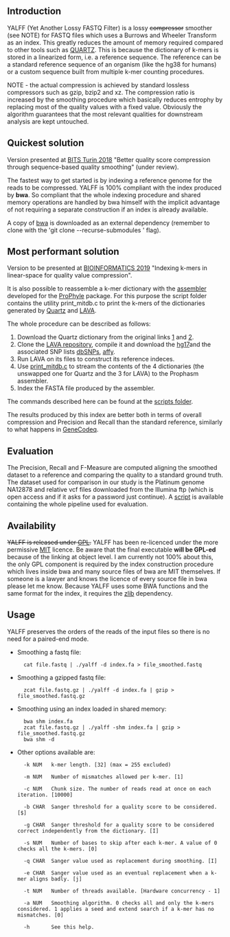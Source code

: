 ## Introduction

YALFF (Yet Another Lossy FASTQ Filter) is a lossy ~~compressor~~ smoother (see NOTE) for FASTQ files which uses a Burrows and Wheeler Transform as an index.
This greatly reduces the amount of memory required compared to other tools such as [QUARTZ][1]. This is because the dictionary of k-mers is stored in a linearized form, i.e. a reference sequence. The reference can be a standard reference sequence of an organism (like the hg38 for humans) or a custom sequence built from multiple k-mer counting procedures.

NOTE - the actual compression is achieved by standard lossless compressors such as gzip, bzip2 and xz. The compression ratio is increased by the smoothing procedure which basically reduces entrophy by replacing most of the quality values with a fixed value. Obviously the algorithm guarantees that the most relevant qualities for downstream analysis are kept untouched.

## Quickest solution

Version presented at [BITS Turin 2018][2] "Better quality score compression through sequence-based quality smoothing" (under review).

The fastest way to get started is by indexing a reference genome for the reads to be compressed. YALFF is 100% compliant with the index produced by **bwa**. So compliant that the whole indexing procedure and shared memory operations are handled by bwa himself with the implicit advantage of not requiring a separate construction if an index is already available.

A copy of [bwa][3] is downloaded as an external dependency (remember to clone with the 'git clone --recurse-submodules <this-repo>' flag).

## Most performant solution

Version to be presented at [BIOINFORMATICS 2019][16] "Indexing k-mers in linear-space for quality value compression".

It is also possible to reassemble a k-mer dictionary with the [assembler][4] developed for the [ProPhyle][5] package.
For this purpose the script folder contains the utility print_mitdb.c to print the k-mers of the dictionaries generated by [Quartz][1] and [LAVA][6].

The whole procedure can be described as follows:

1. Download the Quartz dictionary from the original links [1][7] and [2][8].
2. Clone the [LAVA repository][9], compile it and download the [hg17][10]and the associated SNP lists [dbSNPs][11], [affy][12].
3. Run LAVA on its files to construct its reference indeces.
4. Use [print_mitdb.c](scripts/print_mitdb.c) to stream the contents of the 4 dictionaries (the unswapped one for Quartz and the 3 for LAVA) to the Prophasm assembler.
5. Index the FASTA file produced by the assembler.

The commands described here can be found at the [scripts folder](./scripts).

The results produced by this index are better both in terms of overall compression and Precision and Recall than the standard reference, similarly to what happens in [GeneCodeq][13].

## Evaluation

The Precision, Recall and F-Measure are computed aligning the smoothed dataset to a reference and comparing the quality to a standard ground truth. The dataset used for comparison in our study is the Platinum genome NA12878 and relative vcf files downloaded from the Illumina ftp (which is open access and if it asks for a password just continue).
A [script](scripts/evaluation.job) is available containing the whole pipeline used for evaluation.

## Availability

~~YALFF is released under [GPL][14].~~
YALFF has been re-licenced under the more permissive [MIT](./LICENSE) licence. 
Be aware that the final executable **will be GPL-ed** because of the linking at object level. I am currently not 100% about this, the only GPL component is required by the index construction procedure which lives inside bwa and many source files of bwa are MIT themselves. If someone is a lawyer and knows the licence of every source file in bwa please let me know.
Because YALFF uses some BWA functions and the same format for the index, it requires the [zlib][15] dependency.

## Usage

YALFF preserves the orders of the reads of the input files so there is no need for a paired-end mode.

* Smoothing a fastq file:
    
        cat file.fastq | ./yalff -d index.fa > file_smoothed.fastq
    
* Smoothing a gzipped fastq file:

        zcat file.fastq.gz | ./yalff -d index.fa | gzip > file_smoothed.fastq.gz
        
* Smoothing using an index loaded in shared memory:

        bwa shm index.fa
        zcat file.fastq.gz | ./yalff -shm index.fa | gzip > file_smoothed.fastq.gz
        bwa shm -d
        
* Other options available are:

        -k NUM	 k-mer length. [32] (max = 255 excluded)

        -m NUM	 Number of mismatches allowed per k-mer. [1]

        -c NUM	 Chunk size. The number of reads read at once on each iteration. [10000]

        -b CHAR	 Sanger threshold for a quality score to be considered. [$]

        -g CHAR	 Sanger threshold for a quality score to be considered correct independently from the dictionary. [I]

        -s NUM	 Number of bases to skip after each k-mer. A value of 0 checks all the k-mers. [0]

        -q CHAR	 Sanger value used as replacement during smoothing. [I]

        -e CHAR	 Sanger value used as an eventual replacement when a k-mer aligns badly. [j]

        -t NUM	 Number of threads available. [Hardware concurrency - 1]
        
        -a NUM	 Smoothing algorithm. 0 checks all and only the k-mers considered. 1 applies a seed and extend search if a k-mer has no mismatches. [0]
        
        -h       See this help.

[1]: http://cb.csail.mit.edu/cb/quartz
[2]: http://bioinformatics.it/bits2018
[3]: http://bio-bwa.sourceforge.net/
[4]: https://github.com/prophyle/prophasm
[5]: https://prophyle.github.io
[6]: http://cb.csail.mit.edu/cb/lava/
[7]: http://giant.csail.mit.edu/quartz/dec200.bin.sorted.gz
[8]: http://giant.csail.mit.edu/quartz/dec200.bin.sorted.swapped.gz
[9]: https://github.com/arshajii/lava/
[10]: http://cb.csail.mit.edu/cb/lava/data/hg19.fa.gz
[11]: http://cb.csail.mit.edu/cb/lava/data/SNPs142_hg19_Common.filt.txt
[12]: http://cb.csail.mit.edu/cb/lava/data/Affymetrix_6_SNPs.txt
[13]: https://www.ncbi.nlm.nih.gov/pubmed/27354700
[14]: http://en.wikipedia.org/wiki/GNU_General_Public_License
[15]: http://zlib.net
[16]: http://www.bioinformatics.biostec.org/

